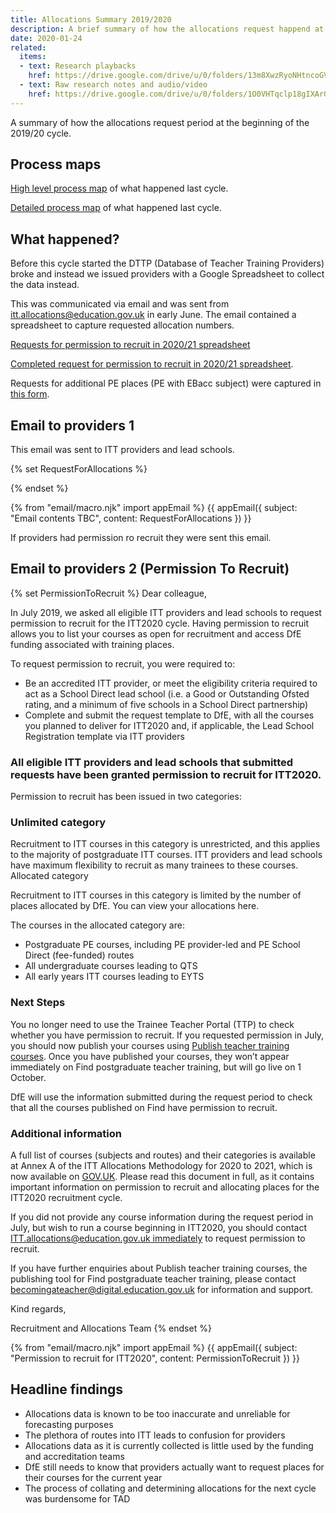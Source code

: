 ```yaml
---
title: Allocations Summary 2019/2020
description: A brief summary of how the allocations request happend at the start of the 2019/20 cycle.
date: 2020-01-24
related:
  items:
  - text: Research playbacks
    href: https://drive.google.com/drive/u/0/folders/13m8XwzRyoNHtncoGVsomBhFMJaSSrMpZ
  - text: Raw research notes and audio/video
    href: https://drive.google.com/drive/u/0/folders/1O0VHTqclp18gIXArG1a-I5FsSdUAusEy
---
```

A summary of how the allocations request period at the beginning of the 2019/20 cycle.

## Process maps

[High level process map](https://docs.google.com/drawings/d/1nj1xNt6sY8fXA_dNcFnDpi_wu5mvZhUzoUpQtZb0pIw/edit) of what happened last cycle. 

[Detailed process map](https://docs.google.com/drawings/d/1WxN1dtugXdIX_xwGRfSqzoDWawgz0LubA2e2hwe5FnE/edit) of what happened last cycle.

## What happened?

Before this cycle started the DTTP (Database of Teacher Training Providers) broke and instead we issued providers with a Google Spreadsheet to collect the data instead. 

This was communicated via email and was sent from itt.allocations@education.gov.uk in early June. The email contained a spreadsheet to capture requested allocation numbers.

[Requests for permission to recruit in 2020/21 spreadsheet](https://drive.google.com/open?id=14gIFMljWyXW9Ys2E84Eg4cBQGUGzxhYd)

[Completed request for permission to recruit in 2020/21 spreadsheet](https://docs.google.com/spreadsheets/d/1Fr5hVrvUB7UAzQe3lF5LtMb7U3rd6y7hv0FavkVa0z4/edit?usp=sharing).

Requests for additional PE places (PE with EBacc subject) were captured in [this form](https://drive.google.com/open?id=1vg8lo_59kpXDRw6aWfuFjJWzXQ0driok).

## Email to providers 1

This email was sent to ITT providers and lead schools.

{% set RequestForAllocations %}

{% endset %}

{% from "email/macro.njk" import appEmail %}
{{ appEmail({
  subject: "Email contents TBC",
  content: RequestForAllocations
}) }}

If providers had permission ro recruit they were sent this email.

## Email to providers 2 (Permission To Recruit) 

{% set PermissionToRecruit %}
Dear colleague,

In July 2019, we asked all eligible ITT providers and lead schools to request permission to recruit for the ITT2020 cycle. Having permission to recruit allows you to list your courses as open for recruitment and access DfE funding associated with training places.

To request permission to recruit, you were required to:

* Be an accredited ITT provider, or meet the eligibility criteria required to act as a School Direct lead school (i.e. a Good or Outstanding Ofsted rating, and a minimum of five schools in a School Direct partnership)
* Complete and submit the request template to DfE, with all the courses you planned to deliver for ITT2020 and, if applicable, the Lead School Registration template via ITT providers

### All eligible ITT providers and lead schools that submitted requests have been granted permission to recruit for ITT2020.

Permission to recruit has been issued in two categories: 

### Unlimited category

Recruitment to ITT courses in this category is unrestricted, and this applies to the majority of postgraduate ITT courses. ITT providers and lead schools have maximum flexibility to recruit as many trainees to these courses.
Allocated category

Recruitment to ITT courses in this category is limited by the number of places allocated by DfE. You can view your allocations here.

The courses in the allocated category are:

* Postgraduate PE courses, including PE provider-led and PE School Direct (fee-funded) routes
* All undergraduate courses leading to QTS
* All early years ITT courses leading to EYTS

### Next Steps

You no longer need to use the Trainee Teacher Portal (TTP) to check whether you have permission to recruit. If you requested permission in July, you should now publish your courses using [Publish teacher training courses](https://interactions.signin.education.gov.uk/133e7c2e-0119-4cee-bace-41e22aec5f0f/usernamepassword?clientid=bats&redirect_uri=https://publish-teacher-training-courses.education.gov.uk/auth/cb). Once you have published your courses, they won’t appear immediately on Find postgraduate teacher training, but will go live on 1 October.

DfE will use the information submitted during the request period to check that all the courses published on Find have permission to recruit.

### Additional information

A full list of courses (subjects and routes) and their categories is available at Annex A of the ITT Allocations Methodology for 2020 to 2021, which is now available on [GOV.​UK](https://www.gov.uk/government/publications/requesting-initial-teacher-training-places-2020-to-2021). Please read this document in full, as it contains important information on permission to recruit and allocating places for the ITT2020 recruitment cycle.

If you did not provide any course information during the request period in July, but wish to run a course beginning in ITT2020, you should contact [ITT.allocations@education.gov.uk immediately](mailto:ITT.allocations@education.gov.uk) to request permission to recruit.

If you have further enquiries about Publish teacher training courses, the publishing tool for Find postgraduate teacher training, please contact [becomingateacher@digital.education.gov.uk](mailto:becomingateacher@digital.education.gov.uk) for information and support.

Kind regards,

Recruitment and Allocations Team
{% endset %}

{% from "email/macro.njk" import appEmail %}
{{ appEmail({
  subject: "Permission to recruit for ITT2020",
  content: PermissionToRecruit
}) }}

## Headline findings

* Allocations data is known to be too inaccurate and unreliable for forecasting purposes
* The plethora of routes into ITT leads to confusion for providers 
* Allocations data as it is currently collected is little used by the funding and accreditation teams 
* DfE still needs to know that providers actually want to request places for their courses for the current year
* The process of collating and determining allocations for the next cycle was burdensome for TAD

